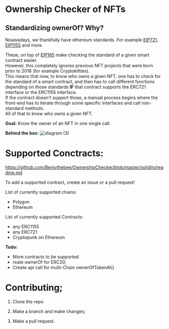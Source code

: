 # Ownership Checker of NFTs
## Standardizing ownerOf? Why?

<p>Noawadays, we thankfully have ethereum standards. For example <a href="https://eips.ethereum.org/EIPS/eip-721">EIP721</a>, <a href="https://eips.ethereum.org/EIPS/eip-1155">EIP1155</a> and more.</p>
<p>These, on top of <a href="https://eips.ethereum.org/EIPS/eip-165">EIP165</a> make checking the standard of a given smart contract easier.
<br /> However, this completely ignores previous NFT projects that were born prior to 2018 (for example Cryptokitties).<br/>
    This means that now, to know who owns a given NFT, one has to check for the standard of a smart contract, and then has to call different functions depending on those standards <b>IF</b> that contract supports the ERC721 interface or the ERC1155 interface.<br />
    If the contract doesn't support those, a manual process begins where the front-end has to iterate through some specific interfaces and call non-standard methods.<br/>
    All of that to know who owns a given NFT.
</p>

<strong>Goal:</strong> Know the owner of an NFT in one single call.

<b>Behind the box:</b>
![diagram (3)](https://user-images.githubusercontent.com/38708022/169896291-fc63b6bf-a7e4-4850-bfd4-6db101f552c3.png)

# Supported Conctracts:
https://github.com/Benjythebee/OwnershipChecker/blob/master/solidity/readme.md

To add a supported contract, create an issue or a pull request!


List of currently supported chains:
<ul>
    <li>Polygon</li>
    <li>Ethereum</li>
</ul>
List of currently supported Contracts:
<ul>
    <li>any ERC1155</li>
    <li>any ERC721</li>
    <li>Cryptopunk on Ethereum</li>
</ul>

<b>Todo:</b>
<ul>
    <li>More contracts to be supported</li>
    <li>reate ownerOf for ERC20;</li>
    <li>Create api call for multi-Chain ownerOfTokenAt()</li>
</ul>


# Contributing;

1. Clone the repo

2. Make a branch and make changes;

3. Make a pull request.
